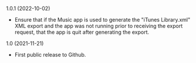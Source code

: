 1.0.1 (2022-10-02)

* Ensure that if the Music app is used to generate the "iTunes
  Library.xml" XML export and the app was not running prior to
  receiving the export request, that the app is quit after generating
  the export.

1.0 (2021-11-21)

* First public release to Github.